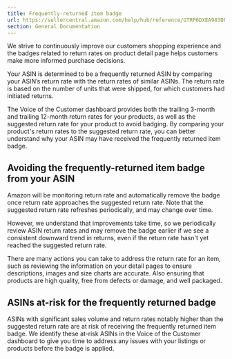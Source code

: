 ```yaml
---
title: Frequently-returned item badge
url: https://sellercentral.amazon.com/help/hub/reference/GTRP6DXEA983DPD6
section: General Documentation
---
```


We strive to continuously improve our customers shopping experience and the
badges related to return rates on product detail page helps customers make
more informed purchase decisions.

Your ASIN is determined to be a frequently returned ASIN by comparing your
ASIN’s return rate with the return rates of similar ASINs. The return rate is
based on the number of units that were shipped, for which customers had
initiated returns.

The Voice of the Customer dashboard provides both the trailing 3-month and
trailing 12-month return rates for your products, as well as the suggested
return rate for your product to avoid badging. By comparing your product's
return rates to the suggested return rate, you can better understand why your
ASIN may have received the frequently returned item badge.

##  Avoiding the frequently-returned item badge from your ASIN

Amazon will be monitoring return rate and automatically remove the badge once
return rate approaches the suggested return rate. Note that the suggested
return rate refreshes periodically, and may change over time.

However, we understand that improvements take time, so we periodically review
ASIN return rates and may remove the badge earlier if we see a consistent
downward trend in returns, even if the return rate hasn't yet reached the
suggested return rate.

There are many actions you can take to address the return rate for an item,
such as reviewing the information on your detail pages to ensure descriptions,
images and size charts are accurate. Also ensuring that products are high
quality, free from defects or damage, and well packaged.

## ASINs at-risk for the frequently returned badge

ASINs with significant sales volume and return rates notably higher than the
suggested return rate are at risk of receiving the frequently returned item
badge. We identify these at-risk ASINs in the Voice of the Customer dashboard
to give you time to address any issues with your listings or products before
the badge is applied.

